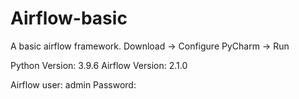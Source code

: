 # Airflow-basic

A basic airflow framework. Download -> Configure PyCharm -> Run

Python Version: 3.9.6
Airflow Version: 2.1.0

Airflow user: admin
Password: <update entrypoint.sh>
